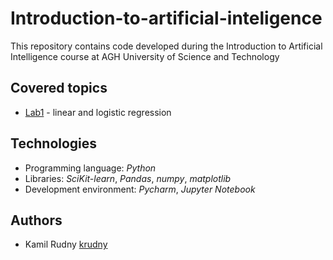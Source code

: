 # Introduction-to-artificial-inteligence
This repository contains code developed during the Introduction to Artificial Intelligence course at AGH University of Science and Technology

## Covered topics

- [Lab1](https://github.com/krudny/Introduction-to-artificial-intelligence/tree/main/Lab1-linear-regression) - linear and logistic regression

## Technologies

- Programming language: *Python*
- Libraries: *SciKit-learn*, *Pandas*, *numpy*, *matplotlib*
- Development environment: *Pycharm*, *Jupyter Notebook*

## Authors

- Kamil Rudny [krudny](https://github.com/krudny)
